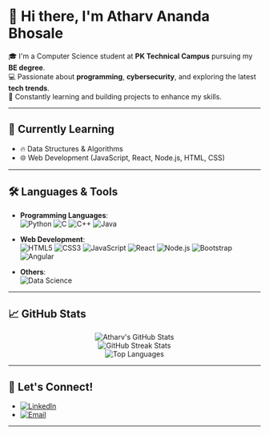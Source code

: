 # 👋 Hi there, I'm Atharv Ananda Bhosale

🎓 I'm a Computer Science student at **PK Technical Campus** pursuing my **BE degree**.  
💻 Passionate about **programming**, **cybersecurity**, and exploring the latest **tech trends**.  
🚀 Constantly learning and building projects to enhance my skills.

---

## 🌱 Currently Learning
- 🔥 Data Structures & Algorithms
- 🌐 Web Development (JavaScript, React, Node.js, HTML, CSS)

---

## 🛠️ Languages & Tools
- **Programming Languages**:  
  ![Python](https://img.shields.io/badge/Python-3670A0?style=for-the-badge&logo=python&logoColor=ffdd54) 
  ![C](https://img.shields.io/badge/C-00599C?style=for-the-badge&logo=c&logoColor=white) 
  ![C++](https://img.shields.io/badge/C++-00599C?style=for-the-badge&logo=cplusplus&logoColor=white) 
  ![Java](https://img.shields.io/badge/Java-ED8B00?style=for-the-badge&logo=java&logoColor=white)

- **Web Development**:  
  ![HTML5](https://img.shields.io/badge/HTML5-E34F26?style=for-the-badge&logo=html5&logoColor=white) 
  ![CSS3](https://img.shields.io/badge/CSS3-1572B6?style=for-the-badge&logo=css3&logoColor=white) 
  ![JavaScript](https://img.shields.io/badge/JavaScript-F7DF1E?style=for-the-badge&logo=javascript&logoColor=black) 
  ![React](https://img.shields.io/badge/React-20232A?style=for-the-badge&logo=react&logoColor=61DAFB) 
  ![Node.js](https://img.shields.io/badge/Node.js-339933?style=for-the-badge&logo=nodedotjs&logoColor=white) 
  ![Bootstrap](https://img.shields.io/badge/Bootstrap-563D7C?style=for-the-badge&logo=bootstrap&logoColor=white) 
  ![Angular](https://img.shields.io/badge/Angular-DD0031?style=for-the-badge&logo=angular&logoColor=white)

- **Others**:  
  ![Data Science](https://img.shields.io/badge/Data_Science-%23121011.svg?style=for-the-badge&logo=data&logoColor=white) 
 
---

## 📈 GitHub Stats
<p align="center">
  <img src="https://github-readme-stats.vercel.app/api?username=Atharv1136&show_icons=true&theme=midnight-purple&count_private=true" alt="Atharv's GitHub Stats" />
  <br/>
  <img src="https://github-readme-streak-stats.herokuapp.com?user=Atharv1136&theme=midnight-purple&hide_border=true" alt="GitHub Streak Stats" />
  <br/>
  <img src="https://github-readme-stats.vercel.app/api/top-langs/?username=Atharv1136&layout=compact&theme=midnight-purple&hide_border=true" alt="Top Languages" />
</p>


---

## 🤝 Let's Connect!
- [![LinkedIn](https://img.shields.io/badge/LinkedIn-blue?style=for-the-badge&logo=linkedin&logoColor=white)](https://www.linkedin.com/in/atharvbhosale)
- [![Email](https://img.shields.io/badge/Email-D14836?style=for-the-badge&logo=gmail&logoColor=white)](mailto:atharvbhosale00@gmail.com)
---

